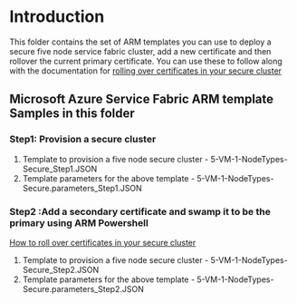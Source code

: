 # Introduction

This folder contains the set of ARM templates you can use to deploy a secure five node service fabric cluster, add a new certificate and then rollover the current primary certificate. You can use these to follow along with the documentation for [rolling over certificates in your secure cluster](https://azure.microsoft.com/en-us/documentation/articles/service-fabric-cluster-security-update-certs-azure/)


## Microsoft Azure Service Fabric ARM template Samples in this folder

### Step1: Provision a secure cluster 
1. Template to provision a five node secure cluster - 5-VM-1-NodeTypes-Secure_Step1.JSON 
2. Template parameters for the above template - 5-VM-1-NodeTypes-Secure.parameters_Step1.JSON 


### Step2 :Add a secondary certificate and swamp it to be the primary using  ARM Powershell

[How to roll over certificates in your secure cluster](https://azure.microsoft.com/en-us/documentation/articles/service-fabric-cluster-security-update-certs-azure/)

1. Template to provision a five node secure cluster - 5-VM-1-NodeTypes-Secure_Step2.JSON 
2. Template parameters for the above template - 5-VM-1-NodeTypes-Secure.parameters_Step2.JSON 